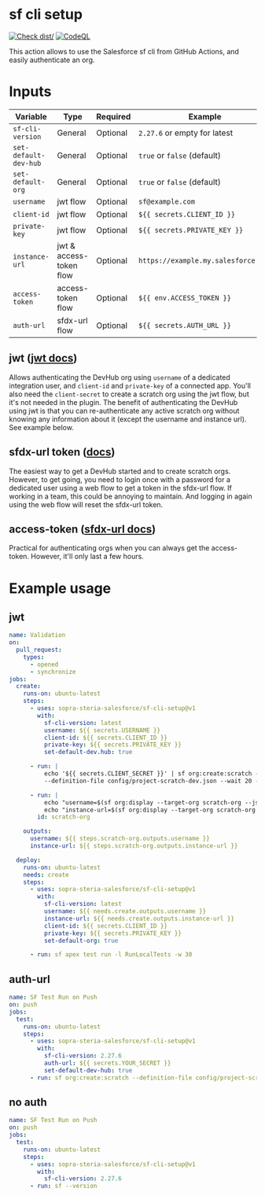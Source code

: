 # sf cli setup

[![Check dist/](https://github.com/sopra-steria-salesforce/sf-cli-setup/actions/workflows/check-dist.yml/badge.svg)](https://github.com/sopra-steria-salesforce/sf-cli-setup/actions/workflows/check-dist.yml)
[![CodeQL](https://github.com/sopra-steria-salesforce/sf-cli-setup/actions/workflows/codeql-analysis.yml/badge.svg)](https://github.com/sopra-steria-salesforce/sf-cli-setup/actions/workflows/codeql-analysis.yml)

This action allows to use the Salesforce sf cli from GitHub Actions, and easily authenticate an org.

# Inputs

| Variable              | Type                    | Required | Example                             | Documentation                                                                                                                                                                                         |
| --------------------- | ----------------------- | -------- | ----------------------------------- | ----------------------------------------------------------------------------------------------------------------------------------------------------------------------------------------------------- |
| `sf-cli-version`      | General                 | Optional | `2.27.6` or empty for latest        | [sf cli versions](https://www.npmjs.com/package/@salesforce/cli?activeTab=versions)                                                                                                                   |
| `set-default-dev-hub` | General                 | Optional | `true` or `false` (default)         | [sf docs](https://developer.salesforce.com/docs/atlas.en-us.sfdx_dev.meta/sfdx_dev/sfdx_dev_cli_usernames_orgs.htm)                                                                                   |
| `set-default-org`     | General                 | Optional | `true` or `false` (default)         | [sf docs](https://developer.salesforce.com/docs/atlas.en-us.sfdx_dev.meta/sfdx_dev/sfdx_dev_cli_usernames_orgs.htm)                                                                                   |
| `username`            | jwt flow                | Optional | `sf@example.com`                    | [jwt docs](https://developer.salesforce.com/docs/atlas.en-us.sfdx_dev.meta/sfdx_dev/sfdx_dev_auth_jwt_flow.htm)                                                                                       |
| `client-id`           | jwt flow                | Optional | `${{ secrets.CLIENT_ID }}`          | [jwt docs](https://developer.salesforce.com/docs/atlas.en-us.sfdx_dev.meta/sfdx_dev/sfdx_dev_auth_jwt_flow.htm)                                                                                       |
| `private-key`         | jwt flow                | Optional | `${{ secrets.PRIVATE_KEY }}`        | [jwt docs](https://developer.salesforce.com/docs/atlas.en-us.sfdx_dev.meta/sfdx_dev/sfdx_dev_auth_jwt_flow.htm)                                                                                       |
| `instance-url`        | jwt & access-token flow | Optional | `https://example.my.salesforce.com` | [access-token docs](https://developer.salesforce.com/docs/atlas.en-us.sfdx_cli_reference.meta/sfdx_cli_reference/cli_reference_org_commands_unified.htm#cli_reference_org_login_access-token_unified) |
| `access-token`        | access-token flow       | Optional | `${{ env.ACCESS_TOKEN }}`           | [access-token docs](https://developer.salesforce.com/docs/atlas.en-us.sfdx_cli_reference.meta/sfdx_cli_reference/cli_reference_org_commands_unified.htm#cli_reference_org_login_access-token_unified) |
| `auth-url`            | sfdx-url flow           | Optional | `${{ secrets.AUTH_URL }}`           | [sfdx-url docs](https://developer.salesforce.com/docs/atlas.en-us.sfdx_cli_reference.meta/sfdx_cli_reference/cli_reference_org_commands_unified.htm#cli_reference_org_login_sfdx-url_unified)         |

## jwt ([jwt docs](https://developer.salesforce.com/docs/atlas.en-us.sfdx_dev.meta/sfdx_dev/sfdx_dev_auth_jwt_flow.htm))

Allows authenticating the DevHub org using `username` of a dedicated integration user, and `client-id` and `private-key`
of a connected app. You'll also need the `client-secret` to create a scratch org using the jwt flow, but it's not needed
in the plugin. The benefit of authenticating the DevHub using jwt is that you can re-authenticate any active scratch org
without knowing any information about it (except the username and instance url). See example below.

## sfdx-url token ([docs](https://developer.salesforce.com/docs/atlas.en-us.sfdx_cli_reference.meta/sfdx_cli_reference/cli_reference_org_commands_unified.htm#cli_reference_org_login_sfdx-url_unified))

The easiest way to get a DevHub started and to create scratch orgs. However, to get going, you need to login once with a
password for a dedicated user using a web flow to get a token in the sfdx-url flow. If working in a team, this could be
annoying to maintain. And logging in again using the web flow will reset the sfdx-url token.

## access-token ([sfdx-url docs](https://developer.salesforce.com/docs/atlas.en-us.sfdx_cli_reference.meta/sfdx_cli_reference/cli_reference_org_commands_unified.htm#cli_reference_org_login_sfdx-url_unified))

Practical for authenticating orgs when you can always get the access-token. However, it'll only last a few hours.

# Example usage

## jwt

```yaml
name: Validation
on:
  pull_request:
    types:
      - opened
      - synchronize
jobs:
  create:
    runs-on: ubuntu-latest
    steps:
      - uses: sopra-steria-salesforce/sf-cli-setup@v1
        with:
          sf-cli-version: latest
          username: ${{ secrets.USERNAME }}
          client-id: ${{ secrets.CLIENT_ID }}
          private-key: ${{ secrets.PRIVATE_KEY }}
          set-default-dev.hub: true

      - run: |
          echo '${{ secrets.CLIENT_SECRET }}' | sf org:create:scratch --client-id ${{ secrets.CLIENT_ID }}
          --definition-file config/project-scratch-dev.json --wait 20 --alias scratch-org

      - run: |
          echo "username=$(sf org:display --target-org scratch-org --json | jq -r '.result.username')" >> $GITHUB_OUTPUT
          echo "instance-url=$(sf org:display --target-org scratch-org --json | jq -r '.result.instanceUrl')" >> $GITHUB_OUTPUT
        id: scratch-org

    outputs:
      username: ${{ steps.scratch-org.outputs.username }}
      instance-url: ${{ steps.scratch-org.outputs.instance-url }}

  deploy:
    runs-on: ubuntu-latest
    needs: create
    steps:
      - uses: sopra-steria-salesforce/sf-cli-setup@v1
        with:
          sf-cli-version: latest
          username: ${{ needs.create.outputs.username }}
          instance-url: ${{ needs.create.outputs.instance-url }}
          client-id: ${{ secrets.CLIENT_ID }}
          private-key: ${{ secrets.PRIVATE_KEY }}
          set-default-org: true

      - run: sf apex test run -l RunLocalTests -w 30
```

## auth-url

```yaml
name: SF Test Run on Push
on: push
jobs:
  test:
    runs-on: ubuntu-latest
    steps:
      - uses: sopra-steria-salesforce/sf-cli-setup@v1
        with:
          sf-cli-version: 2.27.6
          auth-url: ${{ secrets.YOUR_SECRET }}
          set-default-dev-hub: true
      - run: sf org:create:scratch --definition-file config/project-scratch-dev.json --wait 20 --alias scratch-org
```

## no auth

```yaml
name: SF Test Run on Push
on: push
jobs:
  test:
    runs-on: ubuntu-latest
    steps:
      - uses: sopra-steria-salesforce/sf-cli-setup@v1
        with:
          sf-cli-version: 2.27.6
      - run: sf --version
```
